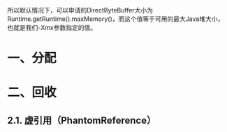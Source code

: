 所以默认情况下，可以申请的DirectByteBuffer大小为Runtime.getRuntime().maxMemory()，而这个值等于可用的最大Java堆大小，也就是我们-Xmx参数指定的值。

# 一、分配

# 二、回收

## 2.1. 虚引用（PhantomReference）


